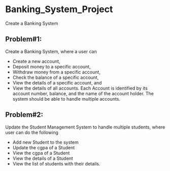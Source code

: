 # Banking_System_Project
Create a Banking System
## Problem#1:
Create a Banking System, where a user can 
- Create a new account,
- Deposit money to a specific account,
- Withdraw money from a specific account,
- Check the balance of a specific account,
- View the details of a specific account, and
- View the details of all accounts.
Each Account is identified by its account number, balance, and the name of the account holder. The system should be able to handle multiple accounts.

## Problem#2:
Update the Student Management System to handle multiple students, where user can do the following
- Add new Student to the system
- Update the cgpa of a Student
- View the cgpa of a Student
- View the details of a Student
- View the list of students with their details.
